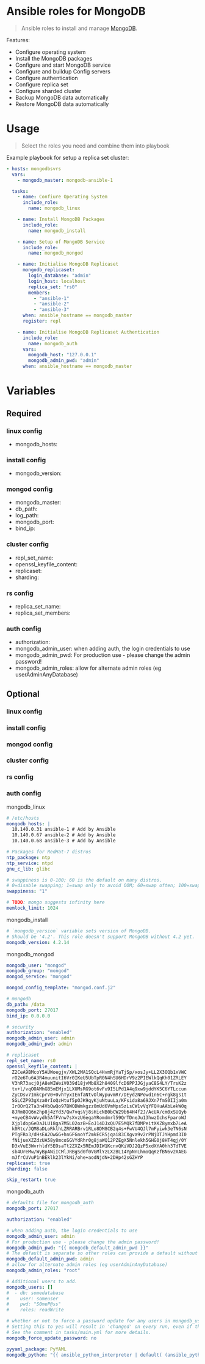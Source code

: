 # Ansible roles for MongoDB

> Ansible roles to install and manage [MongoDB](http://www.mongodb.org/).

Features:
- Configure operating system
- Install the MongoDB packages
- Configure and start MongoDB service
- Configure and buildup Config servers
- Configure authentication
- Configure replica set
- Configure sharded cluster
- Backup MongoDB data automatically
- Restore MongoDB data automatically

# Usage
> Select the roles you need and combine them into playbook

Example playbook for setup a replica set cluster:
```yaml
- hosts: mongodbsvrs
  vars:
    - mongodb_master: mongodb-ansible-1

  tasks:
    - name: Confiure Operating System
      include_role:
        name: mongodb_linux

    - name: Install MongoDB Packages
      include_role:
        name: mongodb_install

    - name: Setup of MongoDB Service
      include_role:
        name: mongodb_mongod

    - name: Initialise MongoDB Replicaset
      mongodb_replicaset:
        login_database: "admin"
        login_host: localhost
        replica_set: "rs0"
        members:
          - "ansible-1"
          - "ansible-2"
          - "ansible-3"
      when: ansible_hostname == mongodb_master
      register: repl

    - name: Initialise MongoDB Replicaset Authentication
      include_role:
        name: mongodb_auth
      vars:
        mongodb_host: "127.0.0.1"
        mongodb_admin_pwd: "admin"
      when: ansible_hostname == mongodb_master
```

# Variables
## Required
### linux config
- mongodb_hosts:

### install config
- mongodb_version:

### mongod config
- mongodb_master:
- db_path:
- log_path:
- mongodb_port:
- bind_ip:

### cluster config
- repl_set_name:
- openssl_keyfile_content:
- replicaset:
- sharding:

### rs config
- replica_set_name:
- replica_set_members:

### auth config
- authorization:
- mongodb_admin_user: when adding auth, the login credentials to use
- mongodb_admin_pwd: For production use - please change the admin password!
- mongodb_admin_roles: allow for alternate admin roles (eg userAdminAnyDatabase)

## Optional
### linux config
### install config
### mongod config
### cluster config
### rs config
### auth config

mongodb_linux
```yaml
# /etc/hosts
mongodb_hosts: |
  10.140.0.31 ansible-1 # Add by Ansible
  10.140.0.67 ansible-2 # Add by Ansible
  10.140.0.68 ansible-3 # Add by Ansible

# Packages for RedHat-7 distros
ntp_package: ntp
ntp_service: ntpd
gnu_c_lib: glibc

# swappiness is 0-100; 60 is the default on many distros.
# 0=disable swapping; 1=swap only to avoid OOM; 60=swap often; 100=swap aggressively
swappiness: "1"

# TODO: mongo suggests infinity here
memlock_limit: 1024
```

mongodb_install
```yaml
# `mongodb_version` variable sets version of MongoDB.
# Should be '4.2'. This role doesn't support MongoDB without 4.2 yet.
mongodb_version: 4.2.14
```

mongodb_mongod
```yaml
mongodb_user: "mongod"
mongodb_group: "mongod"
mongod_service: "mongod"

mongod_config_template: "mongod.conf.j2"

# mongodb
db_path: /data
mongodb_port: 27017
bind_ip: 0.0.0.0

# security
authorization: "enabled"
mongodb_admin_user: admin
mongodb_admin_pwd: admin

# replicaset
repl_set_name: rs0
openssl_keyfile_content: |
  Z2CeA9BMcoY5AUWoegjv/XWL2MA1SQcL4HvmRjYaTjSp/xosJy+LL2X3OQb1xVWC
  rO2e6Tu6A3R4muunitI6Vr0IKeU5UbTpR0N4hSU6HDrV9z2PIEWlkQqKh01ZRLEY
  V3hR73acj0jA8eWIWeiV039d18jvMb8X2h8409lfcD6PPJJGjyaC8S4LY/TrsK2z
  tx+l/vqOOAMhGB5mEMjx1LXUMsRG9ot6vFu9I5LPd1A4q9xw9jddYK5C6YTLccun
  ZyCDsv7ImkCprV0+0vhTyxIEnfaNtvOlWypuvmRr/DEyd2NPowd1n6C+rgk8gs1t
  SGLCZP93gXza0rIoQzHtuf5pOJK9qyKjuNtuuLa/KFsida8a69JXn7fmS0IIja0m
  Ir0OrQ2Ta3n4VbQwQo97BWODWmkgzz0mUd6VmMps5zLsCW1vVqYFQHuAAbLekW0q
  8JRm8OQ6n2hp8j4zYd3/Qw7vqsVj8sHicNB0bCW29b64H4f2J/AcUA/cm0xSUQyb
  +myeCB4vWvydh5AfFVnw7sXvzU6egaYRomdmrl59QrTDneJu13hwzIchsFparoWJ
  XjpldopGeDaJLU18ga7MSL02ozB+EoJ14DJxQU7E5MQk7fDMPeitXKZ8ymxb7LeA
  k0Rtc/JQM8aDLoRklhLZRRARBrv1RLo8DM8CB2q4s+FwVU4QJl7mFyiwk3eTN6sN
  PTgFRo3/dHsEA2OwGG+hnGFGnoYf2mkECR5jqai83CXgva9v2rPNjDTJYHpmd3I0
  fNijueXZZdzUA58y8mcoSGVYdRhr0g8jaWQ12PZEgX5Nnlekh5GHG0j8HT4qj/0Y
  D3xVuE3WvrhldY5EOsaTt2ZXZx5REmJDIW1KcnvQKiVDJ2QzP5xdXYA0hh3TdTVE
  sb4UreMw/WyBpANiICMlJRBgSd0f0VGMlYzLX2BL14YpNnLhmoQqKzfBN6v2XAEG
  mJfrCUVuP1nBEklk23lYkNi/ohe+aodNjdN+2DHp42sGZHYP
replicaset: true
sharding: false

skip_restart: true
```

mongodb_auth
```yaml
# defaults file for mongodb_auth
mongodb_port: 27017

authorization: "enabled"

# when adding auth, the login credentials to use
mongodb_admin_user: admin
# For production use - please change the admin password!
mongodb_admin_pwd: "{{ mongodb_default_admin_pwd }}"
# The default is separate so other roles can provide a default without overriding a user provided password.
mongodb_default_admin_pwd: admin
# allow for alternate admin roles (eg userAdminAnyDatabase)
mongodb_admin_roles: "root"

# Additional users to add.
mongodb_users: []
#  - db: somedatabase
#    user: someuser
#    pwd: "S0meP@ss"
#    roles: readWrite

# whether or not to force a password update for any users in mongodb_users
# Setting this to yes will result in 'changed' on every run, even if the password is the same.
# See the comment in tasks/main.yml for more details.
mongodb_force_update_password: no

pyyaml_package: PyYAML
mongodb_python: "{{ ansible_python_interpreter | default( (ansible_python|default({})).get('executable', 'python') ) }}"
```